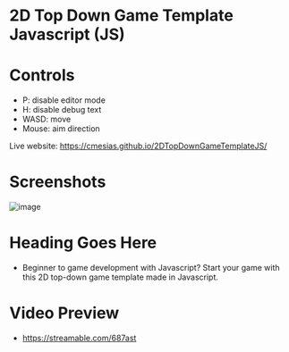 # 2D Top Down Game Template Javascript (JS)

# Controls
- P: disable editor mode
- H: disable debug text
- WASD: move
- Mouse: aim direction
  
Live website: https://cmesias.github.io/2DTopDownGameTemplateJS/

# Screenshots
![image](https://user-images.githubusercontent.com/17791454/233032898-d74c7a73-d6b9-479d-b334-b7595be32d3a.png)

# Heading Goes Here
- Beginner to game development with Javascript? Start your game with this 2D top-down game template made in Javascript. 
 
# Video Preview
- https://streamable.com/687ast
